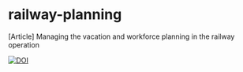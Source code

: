 # railway-planning
[Article] Managing the vacation and workforce planning in the railway operation

[![DOI](https://zenodo.org/badge/204294476.svg)](https://zenodo.org/badge/latestdoi/204294476)
